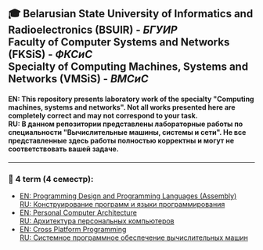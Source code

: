 ## 🎓 Belarusian State University of Informatics and Radioelectronics (BSUIR) - *БГУИР*<br/>Faculty of Computer Systems and Networks (FKSiS) - *ФКСиС*<br/>Specialty of Computing Machines, Systems and Networks (VMSiS) - *ВМСиС*
#### **EN:**  This repository presents laboratory work of the specialty "Computing machines, systems and networks". Not all works presented here are completely correct and may not correspond to your task.<br/>**RU:** В данном репозитории представлены лабораторные работы по специальности "Вычислительные машины, системы и сети". Не все представленные здесь работы полностью корректны и могут не соответствовать вашей задаче.
---
### 📘 4 term (4 семестр):
 + [EN: Programming Design and Programming Languages (Assembly)<br/>RU: Конструирование программ и языки программирования](https://github.com/KissLinkA-205/BSUIR-Labs/tree/main/4%20term/KPiYAP-ASM)
 + [EN: Personal Computer Architecture<br/>RU: Архитектура персональных компьютеров](https://github.com/KissLinkA-205/BSUIR-Labs/tree/main/4%20term/APK) 
 + [EN: Cross Platform Programming<br/>RU: Системное программное обеспечение вычислительных машин](https://github.com/KissLinkA-205/BSUIR-Labs/tree/main/4%20term/SPOVM)
